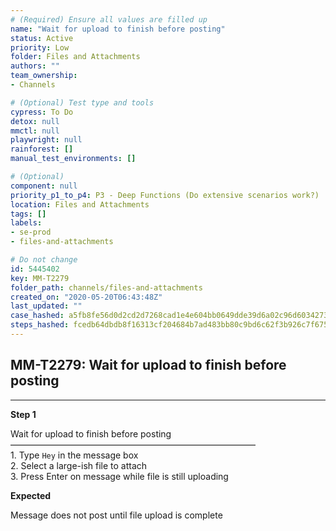 ```yaml
---
# (Required) Ensure all values are filled up
name: "Wait for upload to finish before posting"
status: Active
priority: Low
folder: Files and Attachments
authors: ""
team_ownership: 
- Channels

# (Optional) Test type and tools
cypress: To Do
detox: null
mmctl: null
playwright: null
rainforest: []
manual_test_environments: []

# (Optional)
component: null
priority_p1_to_p4: P3 - Deep Functions (Do extensive scenarios work?)
location: Files and Attachments
tags: []
labels: 
- se-prod
- files-and-attachments

# Do not change
id: 5445402
key: MM-T2279
folder_path: channels/files-and-attachments
created_on: "2020-05-20T06:43:48Z"
last_updated: ""
case_hashed: a5fb8fe56d0d2cd2d7268cad1e4e604bb0649dde39d6a02c96d6034273e4ea3872c27e42d495926c401a496e0496d773
steps_hashed: fcedb64dbdb8f16313cf204684b7ad483bb80c9bd6c62f3b926c7f6750ae42eea666458ba5055ac4b0511a993876bb2e
---
```


## MM-T2279: Wait for upload to finish before posting

---

**Step 1**

Wait for upload to finish before posting\
————————————————————————————\
1\. Type `Hey` in the message box\
2\. Select a large-ish file to attach\
3\. Press Enter on message while file is still uploading

**Expected**

Message does not post until file upload is complete
